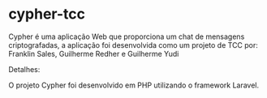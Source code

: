 cypher-tcc
==========

Cypher é uma aplicação Web que proporciona um chat de mensagens criptografadas, a aplicação foi desenvolvida como um projeto de TCC por: Franklin Sales, Guilherme Redher e Guilherme Yudi

Detalhes:

O projeto Cypher foi desenvolvido em PHP utilizando o framework Laravel.
